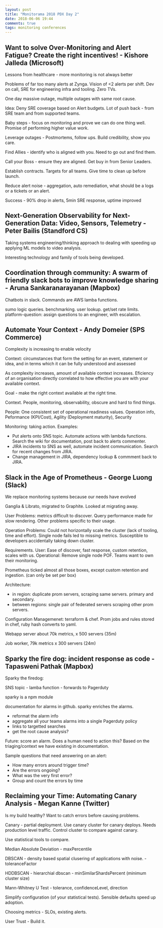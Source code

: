```yaml
---
layout: post
title: "Monitorama 2018 PDX Day 2"
date: 2018-06-06 19:44
comments: true
tags: monitoring conferences
---
```


## Want to solve Over-Monitoring and Alert Fatigue? Create the right incentives! - Kishore Jalleda (Microsoft)

Lessons from healthcare - more monitoring is not always better

Problems of far too many alerts at Zynga. Vision of <2 alerts per shift. Dev on call, SRE for engineering infra and tooling. Zero TVs.

One day massive outage, multiple outages with same root cause.

Idea: Deny SRE coverage based on Alert budgets. Lot of push back - from SRE team and from supported teams. 

Baby steps - focus on monitoring and prove we can do one thing well. Promise of performing higher value work.

Leverage outages - Postmortems, follow ups. Build credibility, show you care.

Find Allies - identify who is aligned with you. Need to go out and find them.

Call your Boss - ensure they are aligned. Get buy in from Senior Leaders.

Establish contracts. Targets for all teams. Give time to clean up before launch.

Reduce alert noise - aggregation, auto remediation, what should be a logs or a tickets or an alert.

Success - 90% drop in alerts, 5min SRE response, uptime improved


## Next-Generation Observability for Next-Generation Data: Video, Sensors, Telemetry - Peter Bailis (Standford CS)

Taking systems engineering/thinking approach to dealing with speeding up applying ML models to video analysis.

Interesting technology and family of tools being developed.

## Coordination through community: A swarm of friendly slack bots to improve knowledge sharing - Aruna Sankaranarayanan (Mapbox)

Chatbots in slack. Commands are AWS lamba functions. 

sumo logic queries. benchmarking. user lookup. get/set rate limits. platform-question: assign questions to an engineer, with escalation.


## Automate Your Context - Andy Domeier (SPS Commerce)

Complexity is increasing to enable velocity

Context: circumstances that form the setting for an event, statement or idea, and in terms which it can be fully understood and assessed

As complexity increases, amount of available context increases. Eficiency of an organisation directly correlated to how effective you are with your available context.

Goal - make the right context available at the right time.

Context. People, monitoring, observability, obscure and hard to find things.

People: One consistent set of operational readiness values. Operation info, Peformance (KPI/Cost), Agility (Deployment maturity), Security

Monitoring: taking action. Examples:

- Put alerts onto SNS topic. Automate actions with lambda functions. Search the wiki for documentation, post back to alerts commenter. 
- JIRA incidents to SNS as well, automate incident communication. Search for recent changes from JIRA. 
- Change management in JIRA, dependency lookup & commment back to JIRA.



## Slack in the Age of Prometheus - George Luong (Slack)

We replace monitoring systems because our needs have evolved

Ganglia & Librato, migrated to Graphite. Looked at migrating away.

User Problems: metrics difficult to discover. Query performance made for slow rendering. Other problems specific to their usage.

Operation Problems: Could not horizontally scale the cluster (lack of tooling, time and effort). Single node fails led to missing metrics. Susceptible to developers accidentally taking down cluster.

Requirements. User: Ease of discover, fast response, custom retention, scales with us. Operational: Remove single node POF. Teams want to own their monitoring. 

Prometheus ticked almost all those boxes, except custom retention and ingestion. (can only be set per box)

Architecture: 

- in region: duplicate prom servers, scraping same servers. primary and secondary. 
- between regions: single pair of federated servers scraping other prom servers.

Configuration Managemenet: terraform & chef. Prom jobs and rules stored in chef, ruby hash converts to yaml.

Webapp server about 70k metrics, x 500 servers (35m)

Job worker, 79k metrics x 300 servers (24m)


## Sparky the fire dog: incident response as code - Tapasweni Pathak (Mapbox)

Sparky the firedog:

SNS topic - lamba function - forwards to Pagerduty

sparky is a npm module

documentation for alarms in github. sparky enriches the alarms.

- reformat the alarm info
- aggregate all your teams alarms into a single Pagerduty policy
- links to targetted searches
- get the root cause analysis?

Future: score an alarm. Does a human need to action this? Based on the triaging/context we have existing in documentation.

Sample questions that need answering on an alert:

- How many errors around trigger time?
- Are the errors ongoing?
- What was the very first error?
- Group and count the errors by time


## Reclaiming your Time: Automating Canary Analysis - Megan Kanne (Twitter)


Is my build healthy? Want to catch errors before causing problems.

Canary - partial deployment. Use canary cluster for canary deploys. Needs production level traffic. Control cluster to compare against canary.

Use statistical tools to compare.

Median Absolute Deviation - maxPercentile

DBSCAN - density based spatial clusering of applications with noise. - toleranceFactor

HDDBSCAN - hierarchial dbscan - minSimilarShardsPercent (minimum cluster size)

Mann-Whitney U Test - tolerance, confidenceLevel, direction

Simplify configuration (of your statistical tests). Sensible defaults speed up adoption. 

Choosing metrics - SLOs, existing alerts.

User Trust - Build it.


